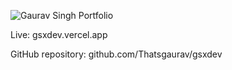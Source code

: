 ![Gaurav Singh Portfolio](https://github.com/Thatsgaurav/gsxdev/assets/76627244/6a0754ca-2725-4f34-aff1-4c50697a1de5)

Live: gsxdev.vercel.app

GitHub repository: github.com/Thatsgaurav/gsxdev

